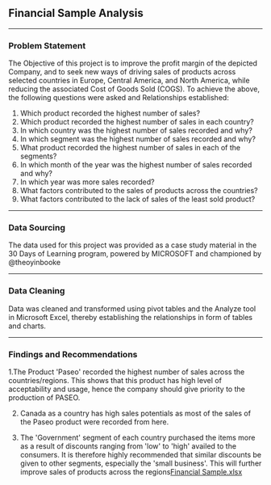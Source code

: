 ## Financial Sample Analysis

-----
### Problem Statement
The Objective of this project is to improve the profit margin of the depicted Company, and to seek new ways of driving sales of products across selected countries in Europe, Central America, and North America, while reducing the associated Cost of Goods Sold (COGS).
To achieve the above, the following questions were asked and Relationships established:
1.	Which product recorded the highest number of sales?
2.	Which product recorded the highest number of sales in each country?
3.	In which country was the highest number of sales recorded and why?
4.	In which segment was the highest number of sales recorded and why?
5.	What product recorded the highest number of sales in each of the segments?
6.	In which month of the year was the highest number of sales recorded and why?
7.	In which year was more sales recorded?
8.	What factors contributed to the sales of products across the countries?
9.	What factors contributed to the lack of sales of the least sold product?

-------
### Data Sourcing
The data used for this project was provided as a case study material in the 30 Days of Learning program, powered by MICROSOFT and championed by @theoyinbooke


------
### Data Cleaning
Data was cleaned and transformed using pivot tables and the Analyze tool in Microsoft Excel, thereby establishing the relationships in form of tables and charts.


------
### Findings and Recommendations
1.The Product 'Paseo' recorded the highest number of sales across the countries/regions. This shows that this product has high level of acceptability and usage, hence the company should give priority to the production of PASEO.

2. Canada as a country has high sales potentials as most of the sales of the Paseo product were recorded from here.

3. The 'Government' segment of each country purchased the items more as a result of discounts ranging from 'low' to 'high' availed to the consumers. It is therefore highly recommended that similar discounts be given to other segments, especially the 'small business'. This will further improve sales of products across the regions[Financial Sample.xlsx](https://github.com/Raregideon/Gideon-Baby-Steps-in-Data-Analysis/files/9274262/Financial.Sample.xlsx)
